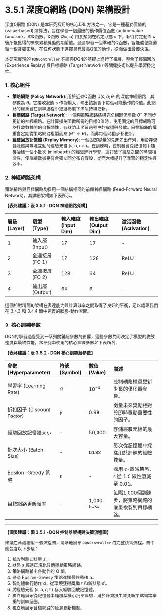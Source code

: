 # 3.5.1 深度Q網路 (DQN) 架構設計

深度Q網路 (DQN) 是本研究採用的核心DRL方法之一。它是一種基於價值的 (value-based) 演算法，旨在學習一個最優的動作價值函數 (action-value function)，即Q函數。Q函數 $Q(s, a)$ 用於預測在給定狀態 $s$ 下，執行特定動作 $a$ 後所能獲得的未來累積獎勵的期望值。通過學習一個準確的Q函數，智能體便能遵循一個貪婪策略，在任何狀態下選擇具有最高Q值的動作，從而做出最優決策。

本研究實現的 `DQNController` 在經典DQN的基礎上進行了擴展，整合了經驗回放 (Experience Replay) 與目標網路 (Target Network) 等關鍵技術以提升學習穩定性。

### 1. 核心組件

- **策略網路 (Policy Network)**: 用於近似Q函數 $Q(s, a; \theta)$ 的深度神經網路，其參數為 $\theta$。它接收狀態 $s$ 作為輸入，輸出該狀態下每個可能動作的Q值。此網路的權重會在訓練過程中通過梯度下降法持續更新。
- **目標網路 (Target Network)**: 一個與策略網路結構完全相同但參數 $\theta^-$ 不同步更新的神經網路。在計算損失函數所需的目標Q值時，使用固定的目標網路可以打破數據間的自相關性，有效防止學習過程中的震盪與發散。目標網路的權重會定期從策略網路複製而來 ($\theta^- \leftarrow \theta$)，而非每個時間步都更新。
- **經驗回放記憶體 (Replay Memory)**: 一個固定容量的先進先出佇列，用於存儲智能體與環境互動的經驗元組 $(s, a, r, s')$。在訓練時，控制器會從記憶體中隨機抽樣一個小批次 (minibatch) 的經驗進行學習，這打破了經驗之間的時間相關性，使訓練數據更符合獨立同分布的假設，從而大幅提升了學習的穩定性與效率。

### 2. 神經網路架構

策略網路與目標網路均採用一個結構相同的前饋神經網路 (Feed-Forward Neural Network)，其詳細架構如下表所示。

**【表格建議：表 3.5.1 - DQN 神經網路架構】**

| 層級 (Layer) | 類型 (Type) | 輸入維度 (Input Dim) | 輸出維度 (Output Dim) | 激活函數 (Activation) |
| :--- | :--- | :--- | :--- | :--- |
| 1 | 輸入層 (Input) | 17 | 17 | - |
| 2 | 全連接層 (FC 1) | 17 | 128 | ReLU |
| 3 | 全連接層 (FC 2) | 128 | 64 | ReLU |
| 4 | 輸出層 (Output) | 64 | 6 | - |

這個相對精簡的架構在表達能力與計算效率之間取得了良好的平衡，足以處理我們在 3.4.3 和 3.4.4 節中定義的狀態-動作空間。

### 3. 核心訓練參數

DQN的學習過程受到一系列關鍵超參數的影響，這些參數共同決定了模型的收斂速度與最終性能。本研究中使用的核心訓練參數如下表所列。

**【表格建議：表 3.5.2 - DQN 核心訓練超參數】**

| 參數 (Hyperparameter) | 符號 (Symbol) | 數值 (Value) | 描述 |
| :--- | :--- | :--- | :--- |
| 學習率 (Learning Rate) | $\alpha$ | $10^{-4}$ | 控制網路權重更新步長的優化器參數。 |
| 折扣因子 (Discount Factor) | $\gamma$ | 0.99 | 衡量未來獎勵相對於即時獎勵重要性的因子。 |
| 經驗回放記憶體大小 | - | 50,000 | 存儲經驗元組的最大容量。 |
| 批次大小 (Batch Size) | - | 8192 | 每次從記憶體中採樣用於訓練的經驗數量。 |
| Epsilon-Greedy 策略 | $\epsilon$ | - | 採用 $\epsilon$-遞減策略，$\epsilon$ 從 1.0 線性衰減至 0.01。 |
| 目標網路更新頻率 | - | 1,000 ticks | 每隔1,000個訓練步，將策略網路的權重複製到目標網路。 |

---
**【圖表建議：圖 3.5.1 - DQN 控制器架構與決策流程圖】**

建議在此處繪製一張流程圖，清晰地展示 `DQNController` 的完整決策流程。圖中應包含以下步驟：
1.  接收到路口狀態 $s$。
2.  狀態 $s$ 經過正規化後傳遞給策略網路。
3.  策略網路輸出各動作的 Q 值。
4.  通過 Epsilon-Greedy 策略選擇最終動作 $a$。
5.  智能體執行動作 $a$，從環境獲得獎勵 $r$ 和新狀態 $s'$。
6.  將經驗元組 $(s, a, r, s')$ 存入經驗回放記憶體。
7.  獨立地展示從記憶體中隨機採樣小批次經驗，用於計算損失並更新策略網路權重的訓練迴圈。
8.  獨立地展示目標網路的延遲更新機制。 